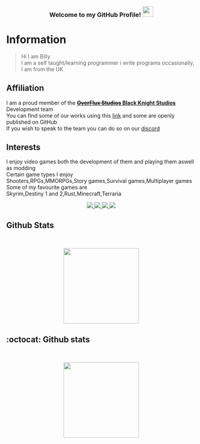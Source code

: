<!-- README Based off of JustAnother-Programmer-->
<h3 align="center">
  Welcome to my GitHub Profile!
  <img src="https://media.giphy.com/media/hvRJCLFzcasrR4ia7z/giphy.gif" width="28">
</h3>

# Information
> Hi I am Billy<br>
I am a self taught/learning programmer i write programs occasionally, I am from the UK<br>
## Affiliation<br>
I am a proud member of the [**~~OverFlux Studios~~ Black Knight Studios**](https://github.com/Overflux-Studios) Development team<br>
You can find some of our works using this [link](https://overfluxstudios.itch.io) and some are openly published on GitHub<br>
If you wish to speak to the team you can do so on our [discord](https://discord.gg/t8zSEcemTY)<br>
## Interests<br>
I enjoy video games both the development of them and playing them aswell as modding<br>
Certain game types I enjoy<br>
Shooters,RPGs,MMORPGs,Story games,Survival games,Multiplayer games<br>
Some of my favourite games are<br>
Skyrim,Destiny 1 and 2,Rust,Minecraft,Terraria<br>

<!-- Social badges section -->
<!-- Badges with custom Icons - https://github.com/DenverCoder1/custom-icon-badges -->
<!-- Star counter - https://github.com/idealclover/GitHub-Star-Counter -->
<p align="center">
  <a href="https://github.com/StonksSelected?tab=repositories">
    <img src="https://img.shields.io/badge/dynamic/json.svg?url=https://api.github.com/users/StonksSelected&query=$.public_repos&style=for-the-badge&label=Public Repos&color=fa7970&labelColor=363e53"/>
  </a> 
  <a href="https://github.com/StonksSelected?tab=repositories&sort=stargazers">
    <img src="https://img.shields.io/github/stars/StonksSelected?label=TOTAL STARS&style=for-the-badge&color=faa356&labelColor=363e53"/>
  </a>
  <a href="https://github.com/StonksSelected?tab=followers">
    <img src="https://img.shields.io/github/followers/StonksSelected?style=for-the-badge&color=7ce38b&labelColor=363e53"/>
  </a>
    <img src="https://img.shields.io/badge/dynamic/json.svg?url=https://api.countapi.xyz/hit/StonksSelected&query=$.value&style=for-the-badge&label=Visitors&cacheSeconds=0&color=a2d2fb&labelColor=363e53"/>
</p>

## Github Stats
<br />

<!-- Streak Stats - git.io/streak-stats -->
<p align="center">
  <img height="200" src="https://github-readme-streak-stats.herokuapp.com/?user=StonksSelected&theme=tokyonight&hide_border=true" />
</p>

## :octocat: Github stats
<br />
<p align="center">
  <img height="200" src="https://github-readme-stats.vercel.app/api?username=StonksSelected&theme=tokyonight&show_icons=true" />
</p>
